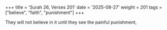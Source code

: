 +++
title = 'Surah 26, Verses 201'
date = '2025-08-27'
weight = 201
tags = ["believe", "faith", "punishment"]
+++

They will not believe in it until they see the painful punishment,